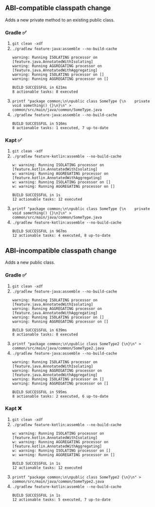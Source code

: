 ## ABI-compatible classpath change
Adds a new private method to an existing public class.

### Gradle ✅
1) `git clean -xdf`
2) `./gradlew feature-java:assemble --no-build-cache`
    ```
    warning: Running ISOLATING processor on [feature.java.AnnotatedWithIsolating]
    warning: Running AGGREGATING processor on [feature.java.AnnotatedWithAggregating]
    warning: Running ISOLATING processor on []
    warning: Running AGGREGATING processor on []
    
    BUILD SUCCESSFUL in 621ms
    8 actionable tasks: 8 executed
    ```
3) `printf "package common;\n\npublic class SomeType {\n    private void something() {}\n}\n" > common/src/main/java/common/SomeType.java`
4) `./gradlew feature-java:assemble --no-build-cache`
    ```
    BUILD SUCCESSFUL in 516ms
    8 actionable tasks: 1 executed, 7 up-to-date
    ```

### Kapt ✅
1) `git clean -xdf`
2) `./gradlew feature-kotlin:assemble --no-build-cache`
    ```
    w: warning: Running ISOLATING processor on [feature.kotlin.AnnotatedWithIsolating]
    w: warning: Running AGGREGATING processor on [feature.kotlin.AnnotatedWithAggregating]
    w: warning: Running ISOLATING processor on []
    w: warning: Running AGGREGATING processor on []
    
    BUILD SUCCESSFUL in 1s
    12 actionable tasks: 12 executed
    ```
3) `printf "package common;\n\npublic class SomeType {\n    private void something() {}\n}\n" > common/src/main/java/common/SomeType.java`
4) `./gradlew feature-kotlin:assemble --no-build-cache`
    ```
    BUILD SUCCESSFUL in 967ms
    12 actionable tasks: 4 executed, 8 up-to-date
    ```

## ABI-incompatible classpath change
Adds a new public class.

### Gradle ✅
1) `git clean -xdf`
2) `./gradlew feature-java:assemble --no-build-cache`
    ```
    warning: Running ISOLATING processor on [feature.java.AnnotatedWithIsolating]
    warning: Running AGGREGATING processor on [feature.java.AnnotatedWithAggregating]
    warning: Running ISOLATING processor on []
    warning: Running AGGREGATING processor on []

    BUILD SUCCESSFUL in 639ms
    8 actionable tasks: 8 executed
    ```
3) `printf "package common;\n\npublic class SomeType2 {\n}\n" > common/src/main/java/common/SomeType2.java`
4) `./gradlew feature-java:assemble --no-build-cache`
    ```
    warning: Running ISOLATING processor on [feature.java.AnnotatedWithIsolating]
    warning: Running AGGREGATING processor on [feature.java.AnnotatedWithAggregating]
    warning: Running ISOLATING processor on []
    warning: Running AGGREGATING processor on []

    BUILD SUCCESSFUL in 595ms
    8 actionable tasks: 2 executed, 6 up-to-date
    ```
    
### Kapt ❌
1) `git clean -xdf`
2) `./gradlew feature-kotlin:assemble --no-build-cache`
    ```
    w: warning: Running ISOLATING processor on [feature.kotlin.AnnotatedWithIsolating]
    w: warning: Running AGGREGATING processor on [feature.kotlin.AnnotatedWithAggregating]
    w: warning: Running ISOLATING processor on []
    w: warning: Running AGGREGATING processor on []

    BUILD SUCCESSFUL in 1s
    12 actionable tasks: 12 executed
    ```
3) `printf "package common;\n\npublic class SomeType2 {\n}\n" > common/src/main/java/common/SomeType2.java`
4) `./gradlew feature-kotlin:assemble --no-build-cache`
    ```
    BUILD SUCCESSFUL in 1s
    12 actionable tasks: 5 executed, 7 up-to-date
    ```
